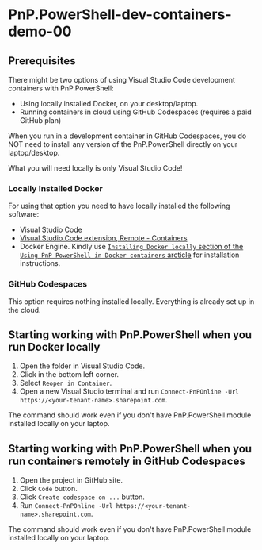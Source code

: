 # PnP.PowerShell-dev-containers-demo-00

## Prerequisites

There might be two options of using Visual Studio Code development containers with PnP.PowerShell:

- Using locally installed Docker, on your desktop/laptop.
- Running containers in cloud using GitHub Codespaces (requires a paid GitHub plan)

When you run in a development container in GitHub Codespaces, you do NOT need to install any version of the PnP.PowerShell directly on your laptop/desktop.

What you will need locally is only Visual Studio Code!

### Locally Installed Docker

For using that option you need to have locally installed the following software:

- Visual Studio Code
- [Visual Studio Code extension, Remote - Containers](https://marketplace.visualstudio.com/items?itemName=ms-vscode-remote.remote-containers)
- Docker Engine. Kindly use [`Installing Docker locally` section of the `Using PnP PowerShell in Docker containers` arcticle](dev-containers.md) for installation instructions.

### GitHub Codespaces

This option requires nothing installed locally. Everything is already set up in the cloud.

## Starting working with PnP.PowerShell when you run Docker locally

1. Open the folder in Visual Studio Code.
2. Click in the bottom left corner.
3. Select `Reopen in Container`.
4. Open a new Visual Studio terminal and run `Connect-PnPOnline -Url https://<your-tenant-name>.sharepoint.com`.

The command should work even if you don't have PnP.PowerShell module installed locally on your laptop.

## Starting working with PnP.PowerShell when you run containers remotely in GitHub Codespaces

1. Open the project in GitHub site.
2. Click `Code` button.
3. Click `Create codespace on ...` button.
4. Run `Connect-PnPOnline -Url https://<your-tenant-name>.sharepoint.com`.

The command should work even if you don't have PnP.PowerShell module installed locally on your laptop.

